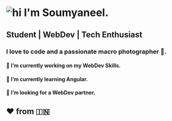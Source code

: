 # ![hi](https://www.mediafire.com/convkey/3a97/nkg4j7d832ludi8zg.jpg) I'm Soumyaneel.


## Student | WebDev | Tech Enthusiast

### I love to code and a passionate macro photographer 📸.

#### 🔭 I’m currently working on my WebDev Skills.
#### 🌱 I’m currently learning Angular.
#### 🤔 I’m looking for a WebDev partner.







## ❤️ from 🇮🇳
